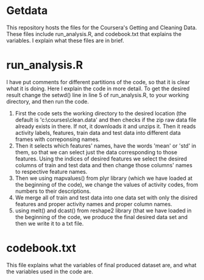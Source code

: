 # Getdata

This repository hosts the files for the Coursera's Getting and Cleaning Data. These files include run_analysis.R, and codebook.txt that explains the variables. I explain what these files are in brief.

# run_analysis.R
I have put comments for different partitions of the code, so that it is clear what it is doing. Here I explain the code in more detail. To get the desired result change the setwd() line in line 5 of run_analysis.R, to your working directory, and then run the code.

1. First the code sets the working directory to the desired location (the default is 'c:\courses\clean.data' and then checks if the zip raw data file already exists in there. If not, it downloads it and unzips it. Then it reads activity labels, features, train data and test data into different data frames with correponsing names.
2. Then it selects which features' names, have the words 'mean' or 'std' in them, so that we can select just the data corresponding to those features. Using the indices of desired features we select the desired  columns of train and test data and then change those columns' names to respective feature names.
3. Then we using mapvalues() from plyr library (which we have loaded at the beginning of the code), we change the values of activity codes, from numbers to their descriptions. 
4. We merge all of train and test data into one data set with only the disired features and proper activity names and proper column names.
5. using melt() and dcast() from reshape2 library (that we have loaded in the beginning of the code, we produce the final desired data set and then we write it to a txt file.

# codebook.txt

This file explains what the variables of final produced dataset are, and what the variables used in the code are.
